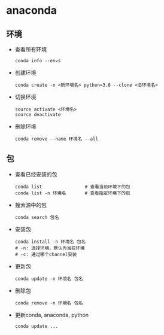 # anaconda

## 环境

-   查看所有环境

    ```shell
    conda info --envs
    ```

-   创建环境

    ```shell
    conda create -n <新环境名> python=3.8 --clone <旧环境名>
    ```

-   切换环境

    ```shell
    source activate <环境名>
    source deactivate
    ```

-   删除环境

    ```shell
    conda remove --name 环境名 --all
    ```

## 包

-   查看已经安装的包

    ```shell
    conda list				  # 查看当前环境下的包
    conda list -n 环境名		# 查看指定环境下的包
    ```

-   搜索源中的包

    ```shell
    conda search 包名
    ```

-   安装包

    ```shell
    conda install -n 环境名 包名
    # -n: 选择环境，默认为当前环境
    # -c: 通过哪个channel安装
    ```

-   更新包

    ```shell
    conda update -n 环境名 包名
    ```

-   删除包

    ```shell
    conda remove -n 环境名 包名
    ```

-   更新conda, anaconda, python

    ```shell
    conda update ...
    ```

    
